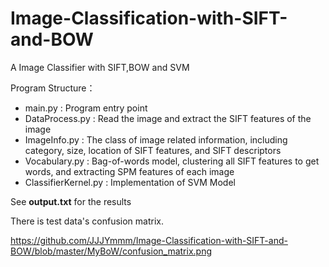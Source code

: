 # Image-Classification-with-SIFT-and-BOW

A Image Classifier with SIFT,BOW and SVM

Program Structure：

- main.py : Program entry point
- DataProcess.py : Read the image and extract the SIFT features of the image
- ImageInfo.py : The class of image related information, including category, size, location of SIFT features, and SIFT descriptors
- Vocabulary.py : Bag-of-words model, clustering all SIFT features to get words, and extracting SPM features of each image
- ClassifierKernel.py : Implementation of SVM Model

See **output.txt** for the results

There is test data's confusion matrix.

https://github.com/JJJYmmm/Image-Classification-with-SIFT-and-BOW/blob/master/MyBoW/confusion_matrix.png
